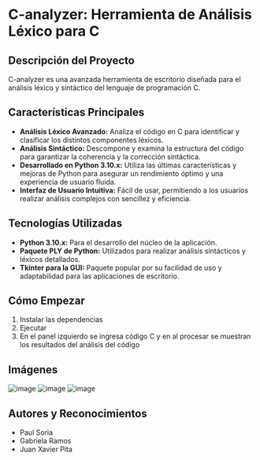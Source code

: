 # C-analyzer: Herramienta de Análisis Léxico para C

## Descripción del Proyecto
C-analyzer es una avanzada herramienta de escritorio diseñada para el análisis léxico y sintáctico del lenguaje de programación C.

## Características Principales
- **Análisis Léxico Avanzado:** Analiza el código en C para identificar y clasificar los distintos componentes léxicos.
- **Análisis Sintáctico:** Descompone y examina la estructura del código para garantizar la coherencia y la corrección sintáctica.
- **Desarrollado en Python 3.10.x:** Utiliza las últimas características y mejoras de Python para asegurar un rendimiento óptimo y una experiencia de usuario fluida.
- **Interfaz de Usuario Intuitiva:** Fácil de usar, permitiendo a los usuarios realizar análisis complejos con sencillez y eficiencia.

## Tecnologías Utilizadas
- **Python 3.10.x:** Para el desarrollo del núcleo de la aplicación.
- **Paquete PLY de Python:** Utilizados para realizar análisis sintácticos y léxicos detallados.
- **Tkinter para la GUI:** Paquete popular por su facilidad de uso y adaptabilidad para las aplicaciones de escritorio.

## Cómo Empezar
1. Instalar las dependencias
2. Ejecutar
3. En el panel izquierdo se ingresa código C y en al procesar se muestran los resultados del análisis del código

## Imágenes
![image](https://github.com/dpaulsoria/c-analyzer/assets/72895299/0966fe77-a522-45d2-b917-f82ae8bccb0c)
![image](https://github.com/dpaulsoria/c-analyzer/assets/72895299/05f7e703-2169-4755-b59a-e7e40a5ff14b)
![image](https://github.com/dpaulsoria/c-analyzer/assets/72895299/3f65abc2-2192-4c70-96da-97f6bfed5bbc)

## Autores y Reconocimientos
- Paul Soria
- Gabriela Ramos
- Juan Xavier Pita
